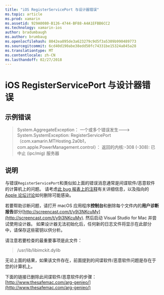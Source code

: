 ```yaml
---
title: "iOS RegisterServicePort 与设计器错误"
ms.topic: article
ms.prod: xamarin
ms.assetid: 929A0080-B126-4744-BF88-A4A1EFBB6CC2
ms.technology: xamarin-ios
author: bradumbaugh
ms.author: brumbaug
ms.openlocfilehash: 8042ea895de3a623279c9d5f3a5309b990489773
ms.sourcegitcommit: 6cd40d190abe38edd50fc74331be15324a845a28
ms.translationtype: MT
ms.contentlocale: zh-CN
ms.lasthandoff: 02/27/2018
---
```

# <a name="ios-designer-error-with-registerserviceport"></a>iOS RegisterServicePort 与设计器错误

## <a name="sample-error"></a>示例错误
> System.AggregateException： 一个或多个错误发生---> System.SystemException: RegisterServicePort （com.xamarin.MTHosting.2a0b1，com.apple.PowerManagement.control）： 返回的内核:-308 (-308): 已中止 (ipc/mig) 服务器

## <a name="explanation"></a>说明
与错误`RegisterServicePort`和类似如上面的错误消息通常是间谍软件/恶意软件的计算机上的问题。 请考虑[此 bug 报表上的注释](https://bugzilla.xamarin.com/show_bug.cgi?id=21907#c4)有关详细信息，以及指向的[Apple 论坛讨论](https://discussions.apple.com/thread/5596008)如何删除可能感染。 

若要帮助诊断问题，请打开 macOS 应用程序**控制台**和删除每个文件内的**用户诊断报告**部分[http://screencast.com/t/y9i3NKcuMy](http://screencast.com/t/y9i3NKcuMy). 然后启动 Visual Studio for Mac 并尝试使用设计器。 如果设计器无法初始化后，任何新的日志文件将显示在此部分中，请保存这些密钥以供分析。  

请注意若要检查的最重要事项是此文件： 
> /usr/lib/libimckit.dylib

无论上面的结果，如果该文件存在，前面提到的间谍软件/恶意软件问题是存在于您的计算机上。  

下面的链接已删除此间谍软件/恶意软件的步骤： [http://www.thesafemac.com/arg-genieo/](http://www.thesafemac.com/arg-genieo/)  

